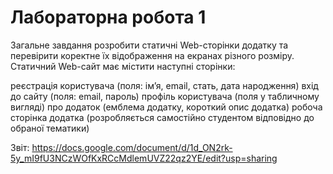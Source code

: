 # Лабораторна робота 1
Загальне завдання
розробити статичні Web-сторінки додатку та перевірити коректне їх відображення на екранах різного розміру. Статичний Web-сайт має містити наступні сторінки:

реєстрація користувача (поля: ім’я, email, стать, дата народження)
вхід до сайту (поля: email, пароль)
профіль користувача (поля у табличному вигляді)
про додаток (емблема додатку, короткий опис додатка)
робоча сторінка додатка (розробляється самостійно студентом відповідно до обраної тематики)

Звіт: https://docs.google.com/document/d/1d_ON2rk-5y_mI9fU3NCzWOfKxRCcMdlemUVZ22qz2YE/edit?usp=sharing
